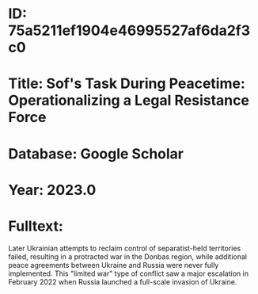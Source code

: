 # ID: 75a5211ef1904e46995527af6da2f3c0
# Title: Sof's Task During Peacetime: Operationalizing a Legal Resistance Force
# Database: Google Scholar
# Year: 2023.0
# Fulltext:
Later Ukrainian attempts to reclaim control of separatist-held territories failed, resulting in a protracted war in the Donbas region, while additional peace agreements between Ukraine and Russia were never fully implemented.
This "limited war" type of conflict saw a major escalation in February 2022 when Russia launched a full-scale invasion of Ukraine.